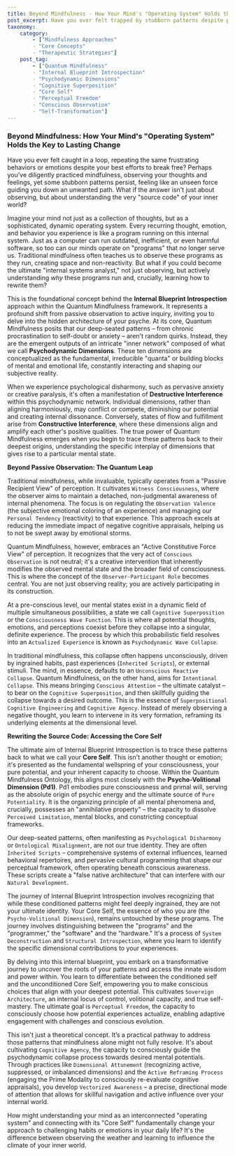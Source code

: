 ```yaml
---
title: Beyond Mindfulness - How Your Mind's "Operating System" Holds the Key to Lasting Change
post_excerpt: Have you ever felt trapped by stubborn patterns despite practicing mindfulness? This article introduces the Quantum Mindfulness framework's "Internal Blueprint Introspection," urging us to move beyond passive observation to actively understanding and reshaping the intricate "operating system" of our minds. By delving into the psychodynamic dimensions and accessing our inherent "Core Self," we unlock the power to consciously influence our experience and achieve lasting change.
taxonomy:
    category:
        - ["Mindfulness Approaches"
        - "Core Concepts"
        - "Therapeutic Strategies"]
    post_tag:
        - ["Quantum Mindfulness"
        - "Internal Blueprint Introspection"
        - "Psychodynamic Dimensions"
        - "Cognitive Superposition"
        - "Core Self"
        - "Perceptual Freedom"
        - "Conscious Observation"
        - "Self-Transformation"]
---
```

### Beyond Mindfulness: How Your Mind's "Operating System" Holds the Key to Lasting Change

Have you ever felt caught in a loop, repeating the same frustrating behaviors or emotions despite your best efforts to break free? Perhaps you’ve diligently practiced mindfulness, observing your thoughts and feelings, yet some stubborn patterns persist, feeling like an unseen force guiding you down an unwanted path. What if the answer isn't just about observing, but about understanding the very "source code" of your inner world?

Imagine your mind not just as a collection of thoughts, but as a sophisticated, dynamic operating system. Every recurring thought, emotion, and behavior you experience is like a program running on this internal system. Just as a computer can run outdated, inefficient, or even harmful software, so too can our minds operate on "programs" that no longer serve us. Traditional mindfulness often teaches us to observe these programs as they run, creating space and non-reactivity. But what if you could become the ultimate "internal systems analyst," not just observing, but actively understanding *why* these programs run and, crucially, learning how to rewrite them?

This is the foundational concept behind the **Internal Blueprint Introspection** approach within the Quantum Mindfulness framework. It represents a profound shift from passive observation to active inquiry, inviting you to delve into the hidden architecture of your psyche. At its core, Quantum Mindfulness posits that our deep-seated patterns – from chronic procrastination to self-doubt or anxiety – aren't random quirks. Instead, they are the emergent outputs of an intricate "inner network" composed of what we call **Psychodynamic Dimensions**. These ten dimensions are conceptualized as the fundamental, irreducible "quanta" or building blocks of mental and emotional life, constantly interacting and shaping our subjective reality.

When we experience psychological disharmony, such as pervasive anxiety or creative paralysis, it's often a manifestation of **Destructive Interference** within this psychodynamic network. Individual dimensions, rather than aligning harmoniously, may conflict or compete, diminishing our potential and creating internal dissonance. Conversely, states of flow and fulfillment arise from **Constructive Interference**, where these dimensions align and amplify each other's positive qualities. The true power of Quantum Mindfulness emerges when you begin to trace these patterns back to their deepest origins, understanding the specific interplay of dimensions that gives rise to a particular mental state.

**Beyond Passive Observation: The Quantum Leap**

Traditional mindfulness, while invaluable, typically operates from a "Passive Recipient View" of perception. It cultivates `Witness Consciousness`, where the observer aims to maintain a detached, non-judgmental awareness of internal phenomena. The focus is on regulating the `Observation Valence` (the subjective emotional coloring of an experience) and managing our `Personal Tendency` (reactivity) to that experience. This approach excels at reducing the immediate impact of negative cognitive appraisals, helping us to not be swept away by emotional storms.

Quantum Mindfulness, however, embraces an "Active Constitutive Force View" of perception. It recognizes that the very act of `Conscious Observation` is not neutral; it's a creative intervention that inherently modifies the observed mental state and the broader field of consciousness. This is where the concept of the `Observer-Participant Role` becomes central. You are not just observing reality; you are actively participating in its construction.

At a pre-conscious level, our mental states exist in a dynamic field of multiple simultaneous possibilities, a state we call `Cognitive Superposition` or the `Consciousness Wave Function`. This is where all potential thoughts, emotions, and perceptions coexist before they collapse into a singular, definite experience. The process by which this probabilistic field resolves into an `Actualized Experience` is known as `Psychodynamic Wave Collapse`.

In traditional mindfulness, this collapse often happens unconsciously, driven by ingrained habits, past experiences (`Inherited Scripts`), or external stimuli. The mind, in essence, defaults to an `Unconscious Reactive Collapse`. Quantum Mindfulness, on the other hand, aims for `Intentional Collapse`. This means bringing `Conscious Attention` – the ultimate catalyst – to bear on the `Cognitive Superposition`, and then skillfully guiding the collapse towards a desired outcome. This is the essence of `Superpositional Cognitive Engineering` and `Cognitive Agency`. Instead of merely observing a negative thought, you learn to intervene in its very formation, reframing its underlying elements at the dimensional level.

**Rewriting the Source Code: Accessing the Core Self**

The ultimate aim of Internal Blueprint Introspection is to trace these patterns back to what we call your **Core Self**. This isn't another thought or emotion; it's presented as the fundamental wellspring of your consciousness, your pure potential, and your inherent capacity to choose. Within the Quantum Mindfulness Ontology, this aligns most closely with the **Psycho-Volitional Dimension (Pd1)**. Pd1 embodies pure consciousness and primal will, serving as the absolute origin of psychic energy and the ultimate source of `Pure Potentiality`. It is the organizing principle of all mental phenomena and, crucially, possesses an "annihilative property" – the capacity to dissolve `Perceived Limitation`, mental blocks, and constricting conceptual frameworks.

Our deep-seated patterns, often manifesting as `Psychological Disharmony` or `Ontological Misalignment`, are not our true identity. They are often `Inherited Scripts` – comprehensive systems of external influences, learned behavioral repertoires, and pervasive cultural programming that shape our perceptual framework, often operating beneath conscious awareness. These scripts create a "false native architecture" that can interfere with our `Natural Development`.

The journey of Internal Blueprint Introspection involves recognizing that while these conditioned patterns might feel deeply ingrained, they are not your ultimate identity. Your Core Self, the essence of who you are (the `Psycho-Volitional Dimension`), remains untouched by these programs. The journey involves distinguishing between the "programs" and the "programmer," the "software" and the "hardware." It's a process of `System Deconstruction` and `Structural Introspection`, where you learn to identify the specific dimensional contributions to your experiences.

By delving into this internal blueprint, you embark on a transformative journey to uncover the roots of your patterns and access the innate wisdom and power within. You learn to differentiate between the conditioned self and the unconditioned Core Self, empowering you to make conscious choices that align with your deepest potential. This cultivates `Sovereign Architecture`, an internal locus of control, volitional capacity, and true self-mastery. The ultimate goal is `Perceptual Freedom`, the capacity to consciously choose how potential experiences actualize, enabling adaptive engagement with challenges and conscious evolution.

This isn't just a theoretical concept. It’s a practical pathway to address those patterns that mindfulness alone might not fully resolve. It's about cultivating `Cognitive Agency`, the capacity to consciously guide the psychodynamic collapse process towards desired mental potentials. Through practices like `Dimensional Attunement` (recognizing active, suppressed, or imbalanced dimensions) and the `Active Reframing Process` (engaging the Prime Modality to consciously re-evaluate cognitive appraisals), you develop `Vectorized Awareness` – a precise, directional mode of attention that allows for skillful navigation and active influence over your internal world.

How might understanding your mind as an interconnected "operating system" and connecting with its "Core Self" fundamentally change your approach to challenging habits or emotions in your daily life? It's the difference between observing the weather and learning to influence the climate of your inner world.